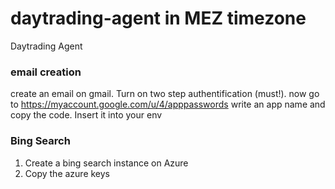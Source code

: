 # daytrading-agent in MEZ timezone
Daytrading Agent


### email creation
create an email on gmail.
Turn on two step authentification (must!).
now go to https://myaccount.google.com/u/4/apppasswords
write an app name and copy the code. Insert it into your env


### Bing Search
1. Create a bing search instance on Azure 
2. Copy the azure keys